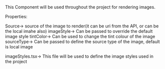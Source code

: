This Component will be used throughout the project for rendering images.

Properties:

Source-> source of the image to render(it can be uri from the API, or can be the local imahe also)
imageStyle-> Can be passed to override the default image style
tintColor-> Can be used to change the tint colour of the image
sourceType-> Can be passed to define the source type of the image, default is local image

imageStyles.tsx->
This file will be used to define the image styles used in the project

